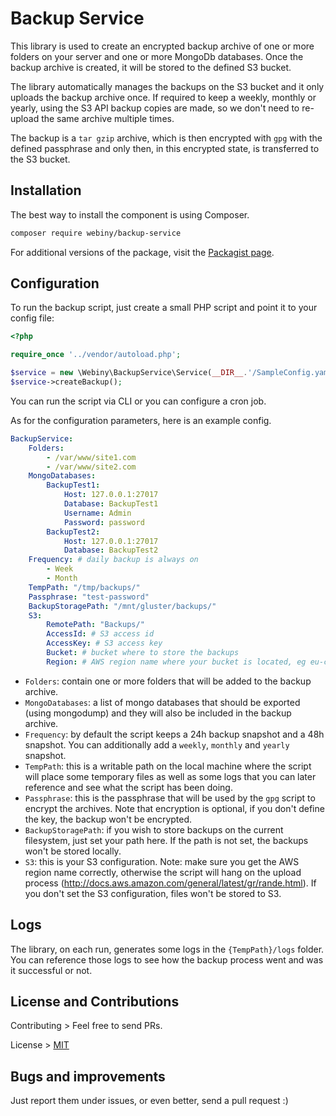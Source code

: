 Backup Service
==============

This library is used to create an encrypted backup archive of one or more folders on your server and one or more MongoDb databases.
Once the backup archive is created, it will be stored to the defined S3 bucket. 

The library automatically manages the backups on the S3 bucket and it only uploads the backup archive once. If required to keep a weekly,
monthly or yearly, using the S3 API backup copies are made, so we don't need to re-upload the same archive multiple times.
 
The backup is  a `tar gzip` archive, which is then encrypted with `gpg` with the defined passphrase and only then, in this encrypted state,
is transferred to the S3 bucket.
  
Installation
---------------------
The best way to install the component is using Composer.

```bash
composer require webiny/backup-service
```
For additional versions of the package, visit the [Packagist page](https://packagist.org/packages/webiny/backup-service).
  

## Configuration
  
To run the backup script, just create a small PHP script and point it to your config file:
```php
<?php

require_once '../vendor/autoload.php';

$service = new \Webiny\BackupService\Service(__DIR__.'/SampleConfig.yaml');
$service->createBackup();

```

You can run the script via CLI or you can configure a cron job.
 
As for the configuration parameters, here is an example config. 

```yaml
BackupService:
    Folders:
        - /var/www/site1.com
        - /var/www/site2.com
    MongoDatabases:
        BackupTest1:
            Host: 127.0.0.1:27017
            Database: BackupTest1
            Username: Admin
            Password: password
        BackupTest2:
            Host: 127.0.0.1:27017
            Database: BackupTest2
    Frequency: # daily backup is always on
        - Week
        - Month
    TempPath: "/tmp/backups/"
    Passphrase: "test-password"
    BackupStoragePath: "/mnt/gluster/backups/"
    S3:
        RemotePath: "Backups/"
        AccessId: # S3 access id
        AccessKey: # S3 access key
        Bucket: # bucket where to store the backups
        Region: # AWS region name where your bucket is located, eg eu-central-1
```

- `Folders`: contain one or more folders that will be added to the backup archive.
- `MongoDatabases`: a list of mongo databases that should be exported (using mongodump) and they will also be included in the backup archive.
- `Frequency`: by default the script keeps a 24h backup snapshot and a 48h snapshot. You can additionally add a `weekly`, `monthly` and `yearly` snapshot.
- `TempPath`: this is a writable path on the local machine where the script will place some temporary files as well as some logs that you can later reference and see what the script has been doing.
- `Passphrase`: this is the passphrase that will be used by the `gpg` script to encrypt the archives. Note that encryption is optional, if you don't define the key, the backup won't be encrypted.
- `BackupStoragePath`: if you wish to store backups on the current filesystem, just set your path here. If the path is not set, the backups won't be stored locally.
- `S3`: this is your S3 configuration. Note: make sure you get the AWS region name correctly, otherwise the script will hang on the upload process (http://docs.aws.amazon.com/general/latest/gr/rande.html). If you don't set the S3 configuration, files won't be stored to S3.

## Logs

The library, on each run, generates some logs in the `{TempPath}/logs` folder. You can reference those logs to see how the backup process went and was it successful or not.

## License and Contributions

Contributing > Feel free to send PRs.

License > [MIT](LICENSE)


## Bugs and improvements

Just report them under issues, or even better, send a pull request :)